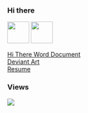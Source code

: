 ### Hi there

<img src="https://raw.githubusercontent.com/FortAwesome/Font-Awesome/6.x/svgs/brands/windows.svg" width="50" height="50">
<img src="https://raw.githubusercontent.com/FortAwesome/Font-Awesome/6.x/svgs/brands/deviantart.svg" width="50" height="50">

<a href="docs/Hithere.docx">Hi There Word Document</a>
</br>
<a href="https://www.deviantart.com/jdm7dv">Deviant Art</a>
</br>
<a href="docs/Jonathan Chapman Moore FRSA.doc">Resume</a>


### Views
![](https://komarev.com/ghpvc/?username=jonathanchapmanmoore)
